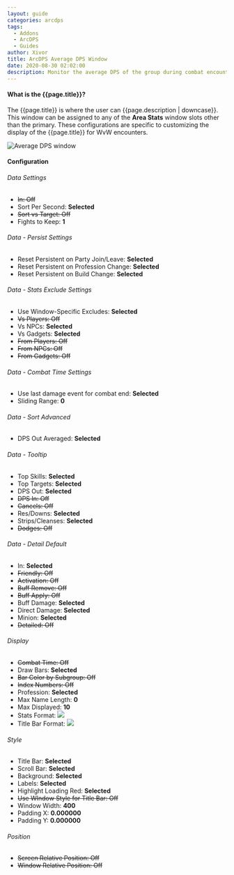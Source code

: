 ```yaml
---
layout: guide
categories: arcdps
tags:
  - Addons
  - ArcDPS
  - Guides
author: Xivor
title: ArcDPS Average DPS Window
date: 2020-08-30 02:02:00
description: Monitor the average DPS of the group during combat encounters
---
```


#### What is the {{page.title}}?

The {{page.title}} is where the user can {{page.description | downcase}}.<!--more-->  This window can be assigned to any of the **Area Stats** window slots other than the primary. These configurations are specific to customizing the display of the {{page.title}} for WvW encounters. 

![Average DPS window]({{site.url}}/assets/img/addons/averagedpsout.png)

#### Configuration

###### Data Settings

* ~~In: Off~~
* Sort Per Second: **Selected**
* ~~Sort vs Target: Off~~
* Fights to Keep: **1**

###### Data - Persist Settings

* Reset Persistent on Party Join/Leave: **Selected**
* Reset Persistent on Profession Change: **Selected**
* Reset Persistent on Build Change: **Selected**

###### Data - Stats Exclude Settings

* Use Window-Specific Excludes: **Selected**
* ~~Vs Players: Off~~
* Vs NPCs: **Selected**
* Vs Gadgets: **Selected**
* ~~From Players: Off~~
* ~~From NPCs: Off~~
* ~~From Gadgets: Off~~

###### Data - Combat Time Settings

* Use last damage event for combat end: **Selected**
* Sliding Range: **0**

###### Data - Sort Advanced

* DPS Out Averaged: **Selected**

###### Data - Tooltip

* Top Skills: **Selected**
* Top Targets: **Selected**
* DPS Out: **Selected**
* ~~DPS In: Off~~
* ~~Cancels: Off~~
* Res/Downs: **Selected**
* Strips/Cleanses: **Selected**
* ~~Dodges: Off~~

###### Data - Detail Default

* In: **Selected**
* ~~Friendly: Off~~
* ~~Activation: Off~~
* ~~Buff Remove: Off~~
* ~~Buff Apply: Off~~
* Buff Damage: **Selected**
* Direct Damage: **Selected**
* Minion: **Selected**
* ~~Detailed: Off~~

###### Display

* ~~Combat Time: Off~~
* Draw Bars: **Selected**
* ~~Bar Color by Subgroup: Off~~
* ~~Index Numbers: Off~~
* Profession: **Selected**
* Max Name Length: **0**
* Max Displayed: **10**
* Stats Format: ![]({{site.url}}/assets/img/addons/capture%20%281%29.png)
* Title Bar Format: ![]({{site.url}}/assets/img/addons/capture%20%284%29.png)

###### Style

* Title Bar: **Selected**
* Scroll Bar: **Selected**
* Background: **Selected**
* Labels: **Selected**
* Highlight Loading Red: **Selected**
* ~~Use WIndow Style for Title Bar: Off~~
* Window Width: **400**
* Padding X: **0.000000**
* Padding Y: **0.000000**

###### Position

* ~~Screen Relative Position: Off~~
* ~~Window Relative Position: Off~~